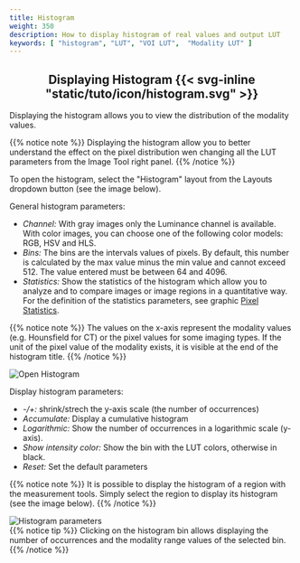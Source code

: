 ```yaml
---
title: Histogram
weight: 350
description: How to display histogram of real values and output LUT
keywords: [ "histogram", "LUT", "VOI LUT",  "Modality LUT" ]
---
```


## <center>Displaying Histogram {{< svg-inline "static/tuto/icon/histogram.svg" >}}</center>

Displaying the histogram allows you to view the distribution of the modality values.

{{% notice note %}}
Displaying the histogram allow you to better understand the effect on the pixel distribution wen changing all the LUT parameters from the Image Tool right panel.
{{% /notice %}}

To open the histogram, select the "Histogram" layout from the Layouts dropdown button (see the image below).

General histogram parameters:

* *Channel:* With gray images only the Luminance channel is available. With color images, you can choose one of the following color models: RGB, HSV and HLS.
* *Bins:* The bins are the intervals values of pixels. By default, this number is calculated by the max value minus the min value and cannot exceed 512. The value entered must be between 64 and 4096.
* *Statistics:* Show the statistics of the histogram which allow you to analyze and to compare images or image regions in a quantitative way. For the definition of the statistics parameters, see graphic [Pixel Statistics](../draw-measure/#selected-measurement).

{{% notice note %}}
The values on the x-axis represent the modality values (e.g. Hounsfield for CT) or the pixel values for some imaging types. If the unit of the pixel value of the modality exists, it is visible at the end of the histogram title.
{{% /notice %}}

![Open Histogram](/tuto/histogram.jpg?classes=shadow&width=700px)

Display histogram parameters:

* *-/+:* shrink/strech the y-axis scale (the number of occurrences)
* *Accumulate:* Display a cumulative histogram
* *Logarithmic:* Show the number of occurrences in a logarithmic scale (y-axis).
* *Show intensity color:* Show the bin with the LUT colors, otherwise in black.
* *Reset:* Set the default parameters

{{% notice note %}}
It is possible to display the histogram of a region with the measurement tools. Simply select the region to display its histogram (see the image below).
{{% /notice %}}

![Histogram parameters](/tuto/color-histogram.png?classes=shadow&width=700px)
<br>
{{% notice tip %}}
Clicking on the histogram bin allows displaying the number of occurrences and the modality range values of the selected bin.
{{% /notice %}}
